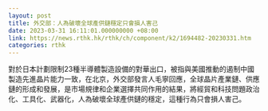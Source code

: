 ```yaml
---
layout: post
title: 外交部：人為破壞全球產供鏈穩定只會損人害己
date: 2023-03-31 16:11:01.000000000 +08:00
link: https://news.rthk.hk/rthk/ch/component/k2/1694482-20230331.htm
categories: rthk
---
```


對於日本計劃限制23種半導體製造設備的對華出口，被指與美國推動的遏制中國製造先進晶片能力一致，在北京，外交部發言人毛寧回應，全球晶片產業鏈、供應鏈的形成和發展，是市場規律和企業選擇共同作用的結果，將經貿和科技問題政治化、工具化、武器化，人為破壞全球產供鏈的穩定，這種行為只會損人害己。
